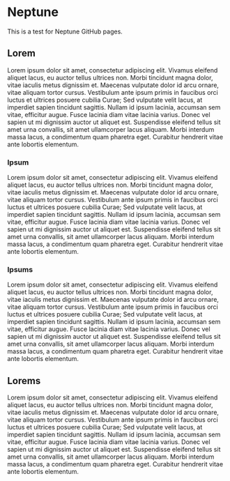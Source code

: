 # Neptune #

This is a test for Neptune GitHub pages.

## Lorem ##

Lorem ipsum dolor sit amet, consectetur adipiscing elit. Vivamus eleifend aliquet lacus, eu auctor tellus ultrices non. Morbi tincidunt magna dolor, vitae iaculis metus dignissim et. Maecenas vulputate dolor id arcu ornare, vitae aliquam tortor cursus. Vestibulum ante ipsum primis in faucibus orci luctus et ultrices posuere cubilia Curae; Sed vulputate velit lacus, at imperdiet sapien tincidunt sagittis. Nullam id ipsum lacinia, accumsan sem vitae, efficitur augue. Fusce lacinia diam vitae lacinia varius. Donec vel sapien ut mi dignissim auctor ut aliquet est. Suspendisse eleifend tellus sit amet urna convallis, sit amet ullamcorper lacus aliquam. Morbi interdum massa lacus, a condimentum quam pharetra eget. Curabitur hendrerit vitae ante lobortis elementum.

### Ipsum ###

Lorem ipsum dolor sit amet, consectetur adipiscing elit. Vivamus eleifend aliquet lacus, eu auctor tellus ultrices non. Morbi tincidunt magna dolor, vitae iaculis metus dignissim et. Maecenas vulputate dolor id arcu ornare, vitae aliquam tortor cursus. Vestibulum ante ipsum primis in faucibus orci luctus et ultrices posuere cubilia Curae; Sed vulputate velit lacus, at imperdiet sapien tincidunt sagittis. Nullam id ipsum lacinia, accumsan sem vitae, efficitur augue. Fusce lacinia diam vitae lacinia varius. Donec vel sapien ut mi dignissim auctor ut aliquet est. Suspendisse eleifend tellus sit amet urna convallis, sit amet ullamcorper lacus aliquam. Morbi interdum massa lacus, a condimentum quam pharetra eget. Curabitur hendrerit vitae ante lobortis elementum.

### Ipsums ###

Lorem ipsum dolor sit amet, consectetur adipiscing elit. Vivamus eleifend aliquet lacus, eu auctor tellus ultrices non. Morbi tincidunt magna dolor, vitae iaculis metus dignissim et. Maecenas vulputate dolor id arcu ornare, vitae aliquam tortor cursus. Vestibulum ante ipsum primis in faucibus orci luctus et ultrices posuere cubilia Curae; Sed vulputate velit lacus, at imperdiet sapien tincidunt sagittis. Nullam id ipsum lacinia, accumsan sem vitae, efficitur augue. Fusce lacinia diam vitae lacinia varius. Donec vel sapien ut mi dignissim auctor ut aliquet est. Suspendisse eleifend tellus sit amet urna convallis, sit amet ullamcorper lacus aliquam. Morbi interdum massa lacus, a condimentum quam pharetra eget. Curabitur hendrerit vitae ante lobortis elementum.

## Lorems ##

Lorem ipsum dolor sit amet, consectetur adipiscing elit. Vivamus eleifend aliquet lacus, eu auctor tellus ultrices non. Morbi tincidunt magna dolor, vitae iaculis metus dignissim et. Maecenas vulputate dolor id arcu ornare, vitae aliquam tortor cursus. Vestibulum ante ipsum primis in faucibus orci luctus et ultrices posuere cubilia Curae; Sed vulputate velit lacus, at imperdiet sapien tincidunt sagittis. Nullam id ipsum lacinia, accumsan sem vitae, efficitur augue. Fusce lacinia diam vitae lacinia varius. Donec vel sapien ut mi dignissim auctor ut aliquet est. Suspendisse eleifend tellus sit amet urna convallis, sit amet ullamcorper lacus aliquam. Morbi interdum massa lacus, a condimentum quam pharetra eget. Curabitur hendrerit vitae ante lobortis elementum.
